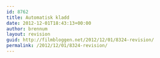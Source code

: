 ```yaml
---
id: 8762
title: Automatisk kladd
date: 2012-12-01T18:43:13+00:00
author: brennum
layout: revision
guid: http://filmbloggen.net/2012/12/01/8324-revision/
permalink: /2012/12/01/8324-revision/
---
```


